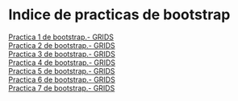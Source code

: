 # Indice de practicas de bootstrap
<a href="https:myriambp.github.io/new.html">Practica 1 de bootstrap.- GRIDS</a><br>
<a href="https:myriambp.github.io/old.html">Practica 2 de bootstrap.- GRIDS</a><br>
<a href="https:myriambp.github.io/practica1bootstrap.html">Practica 3 de bootstrap.- GRIDS</a><br>
<a href="https:myriambp.github.io/myriamyshimizu.html">Practica 4 de bootstrap.- GRIDS</a><br>
<a href="https:myriambp.github.io/practica1bootstrap.html">Practica 5 de bootstrap.- GRIDS</a><br>
<a href="https:myriambp.github.io/practica1bootstrap.html">Practica 6 de bootstrap.- GRIDS</a><br>
<a href="https:myriambp.github.io/practica1bootstrap.html">Practica 7 de bootstrap.- GRIDS</a><br>
